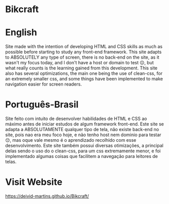 # Bikcraft


# English
Site made with the intention of developing HTML and CSS skills as much as possible before starting to study any front-end framework. This site adapts to ABSOLUTELY any type of screen, there is no back-end on the site, as it wasn't my focus today, and I don't have a host or domain to test 😔, but what really counts is the learning gained from this development. This site also has several optimizations, the main one being the use of clean-css, for an extremely smaller css, and some things have been implemented to make navigation easier for screen readers.


# Português-Brasil
Site feito com intuito de desenvolver habilidades de HTML e CSS ao máximo antes de iniciar estudos de algum framework front-end. Este site se adapta a ABSOLUTAMENTE qualquer tipo de tela, não existe back-end no site, pois nao era meu foco hoje, e não tenho host nem dominio para testar 😔, mas oque vale mesmo é o aprendizado recolhido com esse desenvolvimento. Este site também possui diversas otimizações, a principal delas sendo o uso do o clean-css, para um css extremamente menor, e foi implementado algumas coisas que facilitem a navegação para leitores de telas.


# Visit Website
https://deivid-martins.github.io/Bikcraft/

